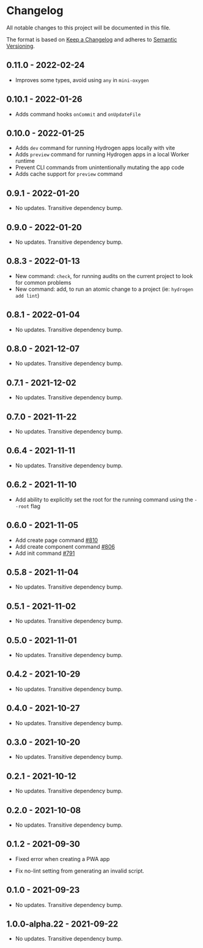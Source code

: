 # Changelog

All notable changes to this project will be documented in this file.

The format is based on [Keep a Changelog](http://keepachangelog.com/en/1.0.0/)
and adheres to [Semantic Versioning](http://semver.org/spec/v2.0.0.html).

<!-- ## Unreleased -->

## 0.11.0 - 2022-02-24

- Improves some types, avoid using `any` in `mini-oxygen`

## 0.10.1 - 2022-01-26

- Adds command hooks `onCommit` and `onUpdateFile`

## 0.10.0 - 2022-01-25

- Adds `dev` command for running Hydrogen apps locally with vite
- Adds `preview` command for running Hydrogen apps in a local Worker runtime
- Prevent CLI commands from unintentionally mutating the app code
- Adds cache support for `preview` command

## 0.9.1 - 2022-01-20

- No updates. Transitive dependency bump.

## 0.9.0 - 2022-01-20

- No updates. Transitive dependency bump.

## 0.8.3 - 2022-01-13

- New command: `check`, for running audits on the current project to look for common problems
- New command: add, to run an atomic change to a project (ie: `hydrogen add lint`)

## 0.8.1 - 2022-01-04

- No updates. Transitive dependency bump.

## 0.8.0 - 2021-12-07

- No updates. Transitive dependency bump.

## 0.7.1 - 2021-12-02

- No updates. Transitive dependency bump.

## 0.7.0 - 2021-11-22

- No updates. Transitive dependency bump.

## 0.6.4 - 2021-11-11

- No updates. Transitive dependency bump.

## 0.6.2 - 2021-11-10

- Add ability to explicitly set the root for the running command using the `--root` flag

## 0.6.0 - 2021-11-05

- Add create page command [#810](https://github.com/Shopify/hydrogen/pull/810)
- Add create component command [#806](https://github.com/Shopify/hydrogen/pull/806)
- Add init command [#791](https://github.com/Shopify/hydrogen/pull/791)

## 0.5.8 - 2021-11-04

- No updates. Transitive dependency bump.

## 0.5.1 - 2021-11-02

- No updates. Transitive dependency bump.

## 0.5.0 - 2021-11-01

- No updates. Transitive dependency bump.

## 0.4.2 - 2021-10-29

- No updates. Transitive dependency bump.

## 0.4.0 - 2021-10-27

- No updates. Transitive dependency bump.

## 0.3.0 - 2021-10-20

- No updates. Transitive dependency bump.

## 0.2.1 - 2021-10-12

- No updates. Transitive dependency bump.

## 0.2.0 - 2021-10-08

- No updates. Transitive dependency bump.

## 0.1.2 - 2021-09-30

- Fixed error when creating a PWA app

- Fix no-lint setting from generating an invalid script.

## 0.1.0 - 2021-09-23

- No updates. Transitive dependency bump.

## 1.0.0-alpha.22 - 2021-09-22

- No updates. Transitive dependency bump.
